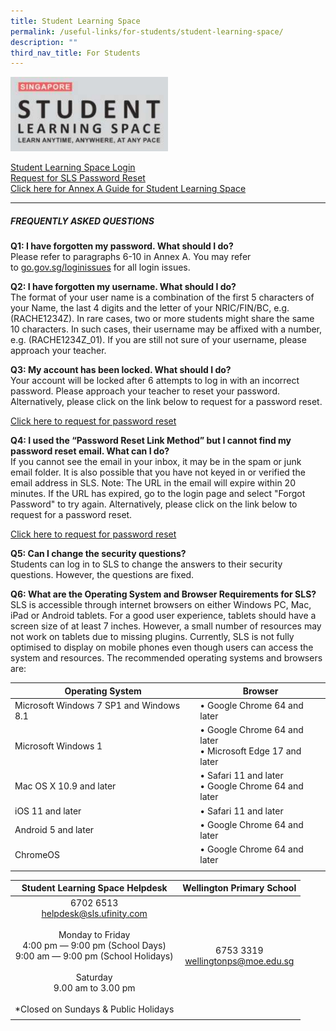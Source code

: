 ```yaml
---
title: Student Learning Space
permalink: /useful-links/for-students/student-learning-space/
description: ""
third_nav_title: For Students
---
```

<img src="/images/WTP_SLS.png" 
     style="width:50%">

[Student Learning Space Login](https://vle.learning.moe.edu.sg/login) <br>
[Request for SLS Password Reset](https://docs.google.com/forms/d/e/1FAIpQLSfiwrDGu9lZyUEzZzUhKfAvamcoTMYJ-f_SvRiFZNAUZfiNbQ/viewform) <br>
[Click here for Annex A Guide for Student Learning Space](/files/Annexes%20to%20Letter%20to%20Parents.pdf) <br>

-----

##### FREQUENTLY ASKED QUESTIONS  

**Q1: I have forgotten my password. What should I do?** <br>
Please refer to paragraphs 6-10 in Annex A. You may refer to [go.gov.sg/loginissues](http://go.gov.sg/loginissues) for all login issues.

**Q2: I have forgotten my username. What should I do?** <br>
The format of your user name is a combination of the first 5 characters of your Name, the last 4 digits and the letter of your NRIC/FIN/BC, e.g. (RACHE1234Z). In rare cases, two or more students might share the same 10 characters. In such cases, their username may be affixed with a number, e.g. (RACHE1234Z\_01). If you are still not sure of your username, please approach your teacher. 

**Q3: My account has been locked. What should I do?** <br>
Your account will be locked after 6 attempts to log in with an incorrect password. Please approach your teacher to reset your password. Alternatively, please click on the link below to request for a password reset.

[Click here to request for password reset](https://docs.google.com/forms/d/e/1FAIpQLSfiwrDGu9lZyUEzZzUhKfAvamcoTMYJ-f_SvRiFZNAUZfiNbQ/viewform)

**Q4: I used the “Password Reset Link Method” but I cannot find my password reset email. What can I do?** <br>
If you cannot see the email in your inbox, it may be in the spam or junk email folder. It is also possible that you have not keyed in or verified the email address in SLS. Note: The URL in the email will expire within 20 minutes. If the URL has expired, go to the login page and select "Forgot Password" to try again. Alternatively, please click on the link below to request for a password reset.

[Click here to request for password reset](https://docs.google.com/forms/d/e/1FAIpQLSfiwrDGu9lZyUEzZzUhKfAvamcoTMYJ-f_SvRiFZNAUZfiNbQ/viewform)

**Q5: Can I change the security questions?** <br>
Students can log in to SLS to change the answers to their security questions. However, the questions are fixed.

**Q6: What are the Operating System and Browser Requirements for SLS?** <br>
SLS is accessible through internet browsers on either Windows PC, Mac, iPad or Android tablets. For a good user experience, tablets should have a screen size of at least 7 inches. However, a small number of resources may not work on tablets due to missing plugins. Currently, SLS is not fully optimised to display on mobile phones even though users can access the system and resources. The recommended operating systems and browsers are:

| Operating System | Browser |
|---|---|
| Microsoft Windows 7 SP1 and Windows 8.1 | • Google Chrome 64 and later |
| Microsoft Windows 1 | • Google Chrome 64 and later<br>• Microsoft Edge 17 and later |
|  Mac OS X 10.9 and later | • Safari 11 and later<br>• Google Chrome 64 and later |
|  iOS 11 and later | • Safari 11 and later |
|  Android 5 and later | • Google Chrome 64 and later |
|  ChromeOS | • Google Chrome 64 and later |
| | |

| Student Learning Space Helpdesk     | Wellington Primary School	  |
|:---:|:---:|
| 6702 6513<br>[helpdesk@sls.ufinity.com](mailto:helpdesk@sls.ufinity.com)<br><br>Monday to Friday<br>4:00 pm ― 9:00 pm (School Days)<br>9:00 am ― 9:00 pm (School Holidays)<br><br>Saturday<br>9.00 am to 3.00 pm<br><br> *Closed on Sundays & Public Holidays<br> | 6753 3319<br>[wellingtonps@moe.edu.sg](mailto:wellingtonps@moe.edu.sg) |
| | |